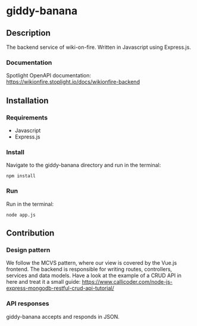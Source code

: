 # giddy-banana
## Description
The backend service of wiki-on-fire. Written in Javascript using Express.js.

### Documentation
Spotlight OpenAPI documentation: https://wikionfire.stoplight.io/docs/wikionfire-backend
## Installation
### Requirements
* Javascript
* Express.js

### Install
Navigate to the giddy-banana directory and run in the terminal:
```
npm install
```

### Run
Run in the terminal:
```
node app.js
```

## Contribution
### Design pattern
We follow the MCVS pattern, where our view is covered by the Vue.js frontend. The backend is responsible for writing routes, controllers, services and data models. Have a look at the example of a CRUD API in here and treat it a small guide: https://www.callicoder.com/node-js-express-mongodb-restful-crud-api-tutorial/

### API responses
giddy-banana accepts and responds in JSON.
